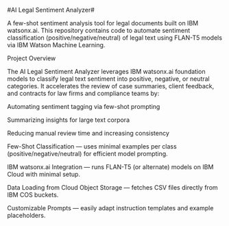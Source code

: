 #AI Legal Sentiment Analyzer#

A few-shot sentiment analysis tool for legal documents built on IBM watsonx.ai. This repository contains code to automate sentiment classification (positive/negative/neutral) of legal text using FLAN-T5 models via IBM Watson Machine Learning.

Project Overview

The AI Legal Sentiment Analyzer leverages IBM watsonx.ai foundation models to classify legal text sentiment into positive, negative, or neutral categories. It accelerates the review of case summaries, client feedback, and contracts for law firms and compliance teams by:

Automating sentiment tagging via few-shot prompting

Summarizing insights for large text corpora

Reducing manual review time and increasing consistency

Few-Shot Classification — uses minimal examples per class (positive/negative/neutral) for efficient model prompting.

IBM watsonx.ai Integration — runs FLAN-T5 (or alternate) models on IBM Cloud with minimal setup.

Data Loading from Cloud Object Storage — fetches CSV files directly from IBM COS buckets.

Customizable Prompts — easily adapt instruction templates and example placeholders.
